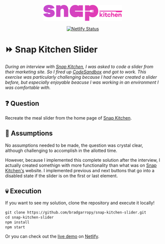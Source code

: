 <p align="center">
    <a href="https://snap-kitchen-slider.netlify.com">
        <img alt="⏩ snap kitchen interview question - slider" src="/static/images/snap-kitchen.png" width="256">
    </a>
</p>

<p align="center">
    <a href="https://app.netlify.com/sites/snap-kitchen-slider/deploys">
        <img alt="Netlify Status" src="https://api.netlify.com/api/v1/badges/8e305f37-5519-4803-814d-1f3e0a888360/deploy-status">
    </a>
</p>

# ⏩ Snap Kitchen Slider

_During an interview with [Snap Kitchen][1], I was asked to code a slider from their marketing site. So I fired up [CodeSandbox][2] and got to work. This exercise was particularly challenging because I had never created a slider before, but especially enjoyable beacuse I was working in an environment I was comfortable with._

## ❓ Question

Recreate the meal slider from the home page of [Snap Kitchen][1].

## 🤔 Assumptions

No assumptions needed to be made, the question was crystal clear, although challenging to accomplish in the allotted time.

However, because I implemented this complete solution after the interview, I actually created somethign with more functionality than what was on [Snap Kitchen's][1] website. I implemented previous and next buttons that go into a disabled state if the slider is on the first or last element.

## 💀 Execution

If you want to see my solution, clone the repository and execute it locally!

```
git clone https://github.com/bradgarropy/snap-kitchen-slider.git
cd snap-kitchen-slider
npm install
npm start
```

Or you can check out the [live demo][3] on [Netlify][4].

[1]: https://snapkitchen.com
[2]: https://codesandbox.io
[3]: https://snap-kitchen-slider.netlify.com
[4]: https://www.netlify.com
